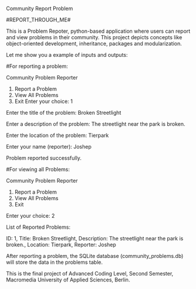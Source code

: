 Community Report Problem

#REPORT_THROUGH_ME#

This is a Problem Repoter, python-based application where users can report and view problems in their community.
This project depicts concepts like object-oriented development, inheritance, packages and modularization.

Let me show you a example of inputs and outputs:

#For reporting a problem:

Community Problem Reporter
1. Report a Problem
2. View All Problems
3. Exit
Enter your choice: 1

Enter the title of the problem: Broken Streetlight

Enter a description of the problem: The streetlight near the park is broken.

Enter the location of the problem: Tierpark

Enter your name (reporter): Joshep

Problem reported successfully.

#For viewing all Problems:

Community Problem Reporter

1. Report a Problem
2. View All Problems
3. Exit
   
Enter your choice: 2

List of Reported Problems:

ID: 1, 
Title: Broken Streetlight, 
Description: The streetlight near the park is broken., 
Location: Tierpark,
Reporter: Joshep

After reporting a problem, the SQLite database (community_problems.db) will store the data in the problems table.

This is the final project of Advanced Coding Level, Second Semester, Macromedia University of Applied Sciences, Berlin.
